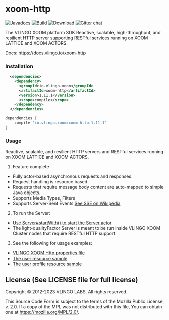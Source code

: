 # xoom-http

[![Javadocs](http://javadoc.io/badge/io.vlingo.xoom/xoom-http.svg?color=brightgreen)](http://javadoc.io/doc/io.vlingo.xoom/xoom-http) [![Build](https://github.com/vlingo/xoom-http/workflows/Build/badge.svg)](https://github.com/vlingo/xoom-http/actions?query=workflow%3ABuild) [![Download](https://img.shields.io/maven-central/v/io.vlingo.xoom/xoom-http?label=maven)](https://search.maven.org/artifact/io.vlingo.xoom/xoom-http) [![Gitter chat](https://badges.gitter.im/gitterHQ/gitter.png)](https://gitter.im/vlingo-platform-java/http)

The VLINGO XOOM platform SDK Reactive, scalable, high-throughput, and resilient HTTP server supporting RESTful services running on XOOM LATTICE and XOOM ACTORS.

Docs: https://docs.vlingo.io/xoom-http

### Installation

```xml
  <dependencies>
    <dependency>
      <groupId>io.vlingo.xoom</groupId>
      <artifactId>xoom-http</artifactId>
      <version>1.11.1</version>
      <scope>compile</scope>
    </dependency>
  </dependencies>
```

```gradle
dependencies {
    compile 'io.vlingo.xoom:xoom-http:1.11.1'
}
```

### Usage

Reactive, scalable, and resilient HTTP servers and RESTful services running on XOOM LATTICE and XOOM ACTORS.

1. Feature complete
  * Fully actor-based asynchronous requests and responses.
  * Request handling is resource based.
  * Requests that require message body content are auto-mapped to simple Java objects.
  * Supports Media Types, Filters
  * Supports Server-Sent Events [See SSE on Wikipedia](https://en.wikipedia.org/wiki/Server-sent_events)
2. To run the Server:
  * [Use Server#startWith() to start the Server actor](https://github.com/vlingo/xoom-http/blob/master/src/main/java/io/vlingo/xoom/http/resource/Server.java)
  * The light-qualityFactor Server is meant to be run inside VLINGO XOOM Cluster nodes that require RESTful HTTP support.
3. See the following for usage examples:
  * [VLINGO XOOM Http properties file](https://github.com/vlingo/xoom-http/blob/master/src/test/resources/xoom-http.properties)
  * [The user resource sample](https://github.com/vlingo/xoom-http/blob/master/src/main/java/io/vlingo/xoom/http/sample/user/UserResource.java)
  * [The user profile resource sample](https://github.com/vlingo/xoom-http/blob/master/src/main/java/io/vlingo/xoom/http/sample/user/ProfileResource.java)

License (See LICENSE file for full license)
-------------------------------------------
Copyright © 2012-2023 VLINGO LABS. All rights reserved.

This Source Code Form is subject to the terms of the
Mozilla Public License, v. 2.0. If a copy of the MPL
was not distributed with this file, You can obtain
one at https://mozilla.org/MPL/2.0/.
